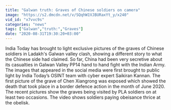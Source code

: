 ```yaml
---
title: "Galwan truth: Graves of Chinese soldiers on camera"
image: "https://s2.dmcdn.net/v/SQqhW1VJBURaxYt_y/x240"
vid_id: "x7vvc9s"
categories: "news"
tags: ["Galwan","truth:","Graves"]
date: "2020-08-31T19:30:20+03:00"
---
```

India Today has brought to light exclusive pictures of the graves of Chinese soldiers in Ladakh's Galwan valley clash, showing a different story to what the Chinese side had claimed. So far, China had been very secretive about its casualties in Galwan Valley PP14 hand to hand fight with the Indian Army. The images that appeared in the social media were first brought to public light by India Today’s OSINT team with cyber expert Saikiran Kannan. The first picture of the grave of Chen Xiangrong was exposed which showed the death that took place in a border defence action in the month of June 2020. The recent pictures show the graves being visited by PLA soldiers on at least two occasions. The video shows soldiers paying obeisance thrice at the obelisk.
